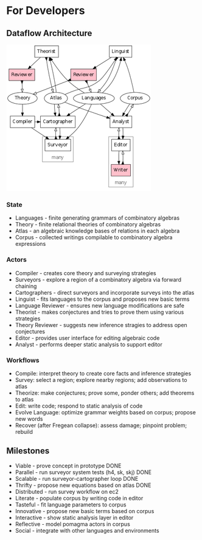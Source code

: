 # For Developers

## Dataflow Architecture

![Architecture](architecture.png)

### State

- Languages - finite generating grammars of combinatory algebras
- Theory - finite relational theories of combinatory algebras
- Atlas - an algebraic knowledge bases of relations in each algebra
- Corpus - collected writings compilable to combinatory algebra expressions

### Actors

- Compiler - creates core theory and surveying strategies
- Surveyors - explore a region of a combinatory algebra via forward chaining
- Cartographers - direct surveyors and incorporate surveys into the atlas
- Linguist - fits languages to the corpus and proposes new basic terms
- Language Reviewer - ensures new language modifications are safe
- Theorist - makes conjectures and tries to prove them using various strategies
- Theory Reviewer - suggests new inference stragies to address open conjectures
- Editor - provides user interface for editing algebraic code
- Analyst - performs deeper static analysis to support editor

### Workflows

- Compile: interpret theory to create core facts and inference strategies
- Survey: select a region; explore nearby regions; add observations to atlas
- Theorize: make conjectures; prove some, ponder others; add theorems to atlas
- Edit: write code; respond to static analysis of code
- Evolve Language: optimize grammar weights based on corpus; propose new words
- Recover (after Fregean collapse): assess damage; pinpoint problem; rebuild

## Milestones 

- Viable - prove concept in prototype DONE
- Parallel - run surveyor system tests (h4, sk, skj) DONE
- Scalable - run surveyor-cartographer loop DONE
- Thrifty - propose new equations based on atlas DONE
- Distributed - run survey workflow on ec2
- Literate - populate corpus by writing code in editor
- Tasteful - fit language parameters to corpus
- Innovative - propose new basic terms based on corpus
- Interactive - show static analysis layer in editor
- Reflective - model pomagma actors in corpus
- Social - integrate with other languages and environments

